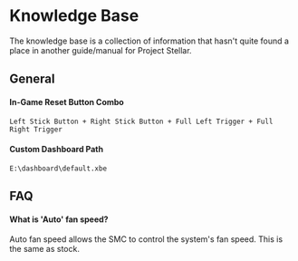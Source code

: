 # Knowledge Base 
The knowledge base is a collection of information that hasn't quite found a place in another guide/manual for Project Stellar.

## General
#### In-Game Reset Button Combo
``Left Stick Button + Right Stick Button + Full Left Trigger + Full Right Trigger``

#### Custom Dashboard Path
``E:\dashboard\default.xbe``

## FAQ

#### What is 'Auto' fan speed?
Auto fan speed allows the SMC to control the system's fan speed. This is the same as stock.
